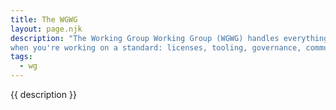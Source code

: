 ```yaml
---
title: The WGWG
layout: page.njk
description: "The Working Group Working Group (WGWG) handles everything that you don't want to think about 
when you're working on a standard: licenses, tooling, governance, communication…"
tags:
  - wg
---
```


{{ description }}
